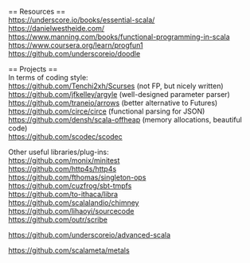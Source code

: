 == Resources ==  
https://underscore.io/books/essential-scala/  
https://danielwestheide.com/  
https://www.manning.com/books/functional-programming-in-scala  
https://www.coursera.org/learn/progfun1  
https://github.com/underscoreio/doodle  

== Projects ==  
In terms of coding style:  
https://github.com/Tenchi2xh/Scurses (not FP, but nicely written)  
https://github.com/jfkelley/argyle (well-designed parameter parser)  
https://github.com/traneio/arrows (better alternative to Futures)  
https://github.com/circe/circe (functional parsing for JSON)  
https://github.com/densh/scala-offheap (memory allocations, beautiful code)  
https://github.com/scodec/scodec  

Other useful libraries/plug-ins:  
https://github.com/monix/minitest  
https://github.com/http4s/http4s  
https://github.com/fthomas/singleton-ops  
https://github.com/cuzfrog/sbt-tmpfs  
https://github.com/to-ithaca/libra  
https://github.com/scalalandio/chimney  
https://github.com/lihaoyi/sourcecode  
https://github.com/outr/scribe  

https://github.com/underscoreio/advanced-scala  

https://github.com/scalameta/metals
